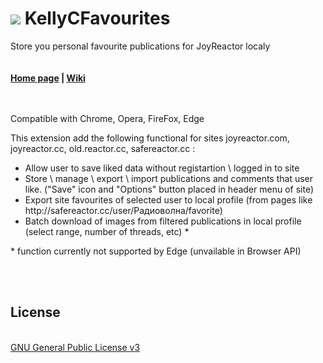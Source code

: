 <h1><img src="https://catface.ru/userfiles/media/udata_1544561322_rgfxurjm.png"> KellyCFavourites</h1>
Store you personal favourite publications for JoyReactor localy
<br>
<br>
<br>
<b><a href="https://catface.ru/way/kellyc_favorites/">Home page</a> | <a href="//github.com/NC22/KellyCFavorites/wiki">Wiki</a></b>
<br>
<br>
<br>
<p>Compatible with Chrome, Opera, FireFox, Edge</p>
<p>This extension add the following functional for sites joyreactor.com, joyreactor.cc, old.reactor.cc, safereactor.cc : </p>
<p>
<ul>
    <li>Allow user to save liked data without registartion \ logged in to site</li>
    <li>Store \ manage \ export \ import publications and comments that user like. ("Save" icon and "Options" button placed in header menu of site)</li>
    <li>Export site favourites of selected user to local profile (from pages like http://safereactor.cc/user/Радиоволна/favorite)</li>
    <li>Batch download of images from filtered publications in local profile (select range, number of threads, etc) *</li>
</ul>
</p>
<p>* function currently not supported by Edge (unvailable in Browser API)</p> 
<br>
<br>
<h2>License</h2>
<br>
<a href="http://www.gnu.org/licenses/gpl.html">GNU General Public License v3</a>
<br>
<br>